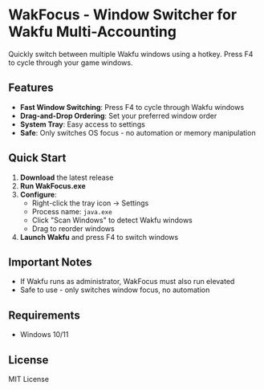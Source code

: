 # WakFocus - Window Switcher for Wakfu Multi-Accounting

Quickly switch between multiple Wakfu windows using a hotkey. Press F4 to cycle through your game windows.

## Features

- **Fast Window Switching**: Press F4 to cycle through Wakfu windows
- **Drag-and-Drop Ordering**: Set your preferred window order
- **System Tray**: Easy access to settings
- **Safe**: Only switches OS focus - no automation or memory manipulation

## Quick Start

1. **Download** the latest release
2. **Run WakFocus.exe**
3. **Configure**:
   - Right-click the tray icon → Settings
   - Process name: `java.exe`
   - Click "Scan Windows" to detect Wakfu windows
   - Drag to reorder windows
4. **Launch Wakfu** and press F4 to switch windows

## Important Notes

- If Wakfu runs as administrator, WakFocus must also run elevated
- Safe to use - only switches window focus, no automation

## Requirements

- Windows 10/11

## License

MIT License

